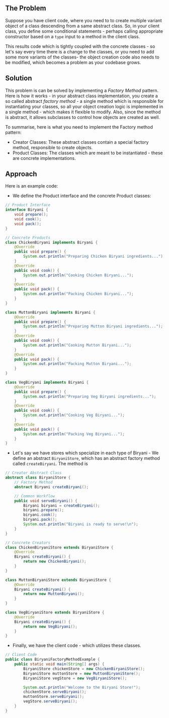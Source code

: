 
## The Problem

Suppose you have client code, where you need to to create multiple variant object of a class descending from a same abstract class. So, in your client class, you define some conditional statements - perhaps calling appropriate constructor based on a `type` input to a method in the client class.

This results code which is tightly coupled with the concrete classes - so let's say every time there is a change to the classes, or you need to add some more variants of the classes-  the object creation code also needs to be modified, which becomes a problem as your codebase grows.
## Solution

This problem is can be solved by implementing a *Factory Method* pattern. Here is how it works - in your abstract class implementation, you create a so called abstract *factory method* - a single method which is responsible for instantiating your classes, so all your object creation logic is implemented in a single method - which makes it flexible to modify. Also, since the method is abstract, it allows subclasses to control how objects are created as well.

To summarise, here is what you need to implement the Factory method pattern:

- Creator Classes: These abstract classes contain a special factory method, responsible to create objects.
- Product Classes: The classes which are meant to be instantiated - these are concrete implementations.
## Approach

Here is an example code:

- We define the Product interface and the concrete Product classes:
```Java
// Product Interface
interface Biryani {
    void prepare();
    void cook();
    void pack();
}

// Concrete Products
class ChickenBiryani implements Biryani {
    @Override
    public void prepare() {
        System.out.println("Preparing Chicken Biryani ingredients...");
    }
    @Override
    public void cook() {
        System.out.println("Cooking Chicken Biryani...");
    }
    @Override
    public void pack() {
        System.out.println("Packing Chicken Biryani...");
    }
}

class MuttonBiryani implements Biryani {
    @Override
    public void prepare() {
        System.out.println("Preparing Mutton Biryani ingredients...");
    }
    @Override
    public void cook() {
        System.out.println("Cooking Mutton Biryani...");
    }
    @Override
    public void pack() {
        System.out.println("Packing Mutton Biryani...");
    }
}

class VegBiryani implements Biryani {
    @Override
    public void prepare() {
        System.out.println("Preparing Veg Biryani ingredients...");
    }
    @Override
    public void cook() {
        System.out.println("Cooking Veg Biryani...");
    }
    @Override
    public void pack() {
        System.out.println("Packing Veg Biryani...");
    }
}
```

- Let's say we have stores which specialize in each type of Biryani - We define an abstract `BiryaniStore`, which has an abstract factory method called `createBiryani`. The method is 
```Java
// Creator Abstract Class
abstract class BiryaniStore {
    // Factory Method
    abstract Biryani createBiryani();

    // Common Workflow
    public void serveBiryani() {
        Biryani biryani = createBiryani();
        biryani.prepare();
        biryani.cook();
        biryani.pack();
        System.out.println("Biryani is ready to serve!\n");
    }
}

// Concrete Creators
class ChickenBiryaniStore extends BiryaniStore {
    @Override
    Biryani createBiryani() {
        return new ChickenBiryani();
    }
}

class MuttonBiryaniStore extends BiryaniStore {
    @Override
    Biryani createBiryani() {
        return new MuttonBiryani();
    }
}

class VegBiryaniStore extends BiryaniStore {
    @Override
    Biryani createBiryani() {
        return new VegBiryani();
    }
}
```

- Finally, we have the client code - which utilizes these classes.
```Java
// Client Code
public class BiryaniFactoryMethodExample {
    public static void main(String[] args) {
        BiryaniStore chickenStore = new ChickenBiryaniStore();
        BiryaniStore muttonStore = new MuttonBiryaniStore();
        BiryaniStore vegStore = new VegBiryaniStore();

        System.out.println("Welcome to the Biryani Store!");
        chickenStore.serveBiryani();
        muttonStore.serveBiryani();
        vegStore.serveBiryani();
    }
}

```
